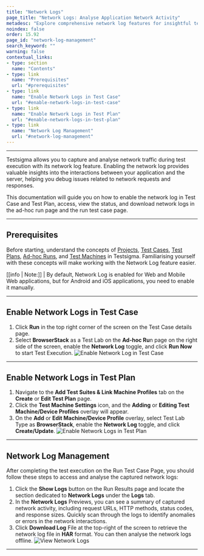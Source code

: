 ```yaml
---
title: "Network Logs"
page_title: "Network Logs: Analyse Application Network Activity"
metadesc: "Explore comprehensive network log features for insightful test execution analysis. Capture, analyse, and debug network interactions seamlessly."
noindex: false
order: 15.92
page_id: "network-log-management"
search_keyword: ""
warning: false
contextual_links:
- type: section
  name: "Contents"
- type: link
  name: "Prerequisites"
  url: "#prerequisites"  
- type: link
  name: "Enable Network Logs in Test Case"
  url: "#enable-network-logs-in-test-case"
- type: link
  name: "Enable Network Logs in Test Plan"
  url: "#enable-network-logs-in-test-plan"  
- type: link
  name: "Network Log Management"
  url: "#network-log-management"
---
```


---

Testsigma allows you to capture and analyse network traffic during test execution with its network log feature. Enabling the network log provides valuable insights into the interactions between your application and the server, helping you debug issues related to network requests and responses. <br>

This documentation will guide you on how to enable the network log in Test Case and Test Plan, access, view the status, and download network logs in the ad-hoc run page and the run test case page.

---

## **Prerequisites**

Before starting, understand the concepts of [Projects](https://testsigma.com/docs/projects/overview/), [Test Cases](https://testsigma.com/docs/test-cases/manage/add-edit-delete/), [Test Plans](https://testsigma.com/docs/test-management/test-plans/overview/), [Ad-hoc Runs](https://testsigma.com/docs/runs/adhoc-runs/), and [Test Machines](https://testsigma.com/docs/test-management/test-plans/manage-test-machines/) in Testsigma. Familiarising yourself with these concepts will make working with the Network Log feature easier.

[[info | Note:]]
| By default, Network Log is enabled for Web and Mobile Web applications, but for Android and iOS applications, you need to enable it manually.


---

## **Enable Network Logs in Test Case**

1. Click **Run** in the top right corner of the screen on the Test Case details page.
2. Select **BrowserStack** as a Test Lab on the **Ad-hoc Ru**n page on the right side of the screen, enable the **Network Log** toggle, and click **Run Now** to start Test Execution. ![Enable Network Log in Test Case](https://s3.amazonaws.com/static-docs.testsigma.com/new_images/projects/applications/networklogs_adhoc.gif)

---

## **Enable Network Logs in Test Plan**

1. Navigate to the **Add Test Suites & Link Machine Profiles** tab on the **Create** or **Edit Test Plan** page.
2. Click the **Test Machine Settings** icon, and the **Adding** or **Editing Test Machine/Device Profiles** overlay will appear.
3. On the **Add** or **Edit Machine/Device Profile** overlay, select Test Lab Type as **BrowserStack**, enable the **Network Log** toggle, and click **Create/Update**. ![Enable Network Logs in Test Plan](https://s3.amazonaws.com/static-docs.testsigma.com/new_images/projects/applications/networklogs_testplan.gif)

---

## **Network Log Management**

After completing the test execution on the Run Test Case Page, you should follow these steps to access and analyse the captured network logs:

1. Click the **Show Logs** button on the Run Results page and locate the section dedicated to **Network Logs** under the **Logs** tab.
2. In the **Network Logs** Previews, you can see a summary of captured network activity, including request URLs, HTTP methods, status codes, and response sizes. Quickly scan through the logs to identify anomalies or errors in the network interactions.
3. Click **Download Log** File at the top-right of the screen to retrieve the network log file in **HAR** format. You can then analyse the network logs offline. ![View Network Logs](https://s3.amazonaws.com/static-docs.testsigma.com/new_images/projects/applications/view_networklogs.gif)

---
